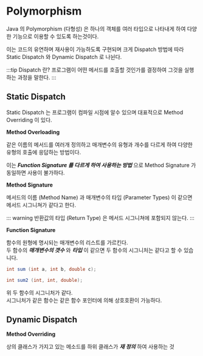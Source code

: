 # Polymorphism

Java 의 Polymorphism (다형성) 은 하나의 객체를 여러 타입으로 나타내게 하여 다양한 기능으로 이용할 수 있도록 하는것이다.

이는 코드의 유연하며 재사용이 가능하도록 구현되며 크게 Dispatch 방법에 따라 Static Dispatch 와 Dynamic Dispatch 로 나뉜다.

:::tip Dispatch 란?
프로그램이 어떤 메서드를 호출할 것인가를 결정하여 그것을 실행하는 과정을 말한다.
:::

## Static Dispatch

Static Dispatch 는 프로그램이 컴파일 시점에 알수 있으며 대표적으로 Method Overriding 이 있다.

**Method Overloading**

같은 이름의 메서드를 여러개 정의하고 매개변수의 유형과 개수를 다르게 하여 다양한 유형의 호출에 응답하는 방법이다.

이는 _**Function Signature 를 다르게 하여 사용하는 방법**_ 으로 Method Signature 가 동일하면 사용이 불가하다.

**Method Signature**

메서드의 이름 (Method Name) 과 매개변수의 타입 (Parameter Types) 이 같으면 메서드 시그니쳐가 같다고 한다.

::: warning
반환값의 타입 (Return Type) 은 메서드 시그니쳐에 포함되지 않는다.
:::

**Function Signature**

함수의 원형에 명시되는 매개변수의 리스트를 가르킨다.  
두 함수의 _**매개변수의 갯수**_ 와 _**타입**_ 이 같으면 두 함수의 시그니처는 같다고 할 수 있습니다.

```java
int sum (int a, int b, double c);

int sum2 (int, int, double);
```

위 두 함수의 시그니처가 같다.  
시그니처가 같은 함수는 같은 함수 포인터에 의해 상호호환이 가능하다.

## Dynamic Dispatch

**Method Overriding**

상의 클래스가 가지고 있는 메소드를 하위 클래스가 _**재 정의**_ 하여 사용하는 것  
